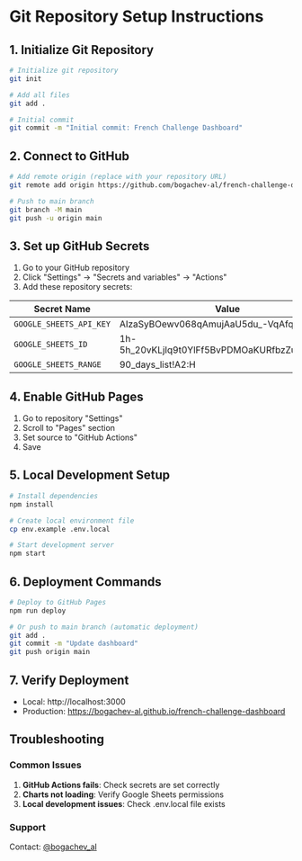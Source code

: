 # Git Repository Setup Instructions

## 1. Initialize Git Repository

```bash
# Initialize git repository
git init

# Add all files
git add .

# Initial commit
git commit -m "Initial commit: French Challenge Dashboard"
```

## 2. Connect to GitHub

```bash
# Add remote origin (replace with your repository URL)
git remote add origin https://github.com/bogachev-al/french-challenge-dashboard.git

# Push to main branch
git branch -M main
git push -u origin main
```

## 3. Set up GitHub Secrets

1. Go to your GitHub repository
2. Click "Settings" → "Secrets and variables" → "Actions"
3. Add these repository secrets:

| Secret Name | Value |
|-------------|-------|
| `GOOGLE_SHEETS_API_KEY` | AIzaSyBOewv068qAmujAaU5du_-VqAfqzzjkgGM |
| `GOOGLE_SHEETS_ID` | 1h-5h_20vKLjIq9t0YlFf5BvPDMOaKURfbzZuNSyTyZ4 |
| `GOOGLE_SHEETS_RANGE` | 90_days_list!A2:H |

## 4. Enable GitHub Pages

1. Go to repository "Settings"
2. Scroll to "Pages" section
3. Set source to "GitHub Actions"
4. Save

## 5. Local Development Setup

```bash
# Install dependencies
npm install

# Create local environment file
cp env.example .env.local

# Start development server
npm start
```

## 6. Deployment Commands

```bash
# Deploy to GitHub Pages
npm run deploy

# Or push to main branch (automatic deployment)
git add .
git commit -m "Update dashboard"
git push origin main
```

## 7. Verify Deployment

- Local: http://localhost:3000
- Production: https://bogachev-al.github.io/french-challenge-dashboard

## Troubleshooting

### Common Issues

1. **GitHub Actions fails**: Check secrets are set correctly
2. **Charts not loading**: Verify Google Sheets permissions
3. **Local development issues**: Check .env.local file exists

### Support

Contact: [@bogachev_al](https://twitter.com/bogachev_al)

